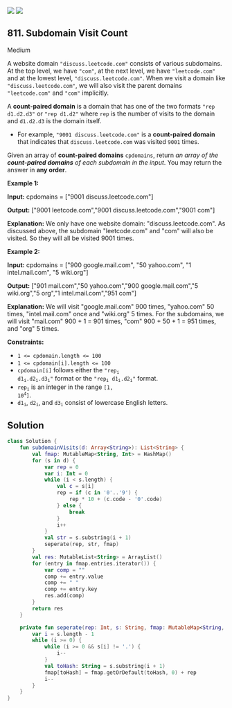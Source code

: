 [![](https://img.shields.io/github/stars/javadev/LeetCode-in-Kotlin?label=Stars&style=flat-square)](https://github.com/javadev/LeetCode-in-Kotlin)
[![](https://img.shields.io/github/forks/javadev/LeetCode-in-Kotlin?label=Fork%20me%20on%20GitHub%20&style=flat-square)](https://github.com/javadev/LeetCode-in-Kotlin/fork)

## 811\. Subdomain Visit Count

Medium

A website domain `"discuss.leetcode.com"` consists of various subdomains. At the top level, we have `"com"`, at the next level, we have `"leetcode.com"` and at the lowest level, `"discuss.leetcode.com"`. When we visit a domain like `"discuss.leetcode.com"`, we will also visit the parent domains `"leetcode.com"` and `"com"` implicitly.

A **count-paired domain** is a domain that has one of the two formats `"rep d1.d2.d3"` or `"rep d1.d2"` where `rep` is the number of visits to the domain and `d1.d2.d3` is the domain itself.

*   For example, `"9001 discuss.leetcode.com"` is a **count-paired domain** that indicates that `discuss.leetcode.com` was visited `9001` times.

Given an array of **count-paired domains** `cpdomains`, return _an array of the **count-paired domains** of each subdomain in the input_. You may return the answer in **any order**.

**Example 1:**

**Input:** cpdomains = ["9001 discuss.leetcode.com"]

**Output:** ["9001 leetcode.com","9001 discuss.leetcode.com","9001 com"]

**Explanation:** We only have one website domain: "discuss.leetcode.com". As discussed above, the subdomain "leetcode.com" and "com" will also be visited. So they will all be visited 9001 times.

**Example 2:**

**Input:** cpdomains = ["900 google.mail.com", "50 yahoo.com", "1 intel.mail.com", "5 wiki.org"]

**Output:** ["901 mail.com","50 yahoo.com","900 google.mail.com","5 wiki.org","5 org","1 intel.mail.com","951 com"]

**Explanation:** We will visit "google.mail.com" 900 times, "yahoo.com" 50 times, "intel.mail.com" once and "wiki.org" 5 times. For the subdomains, we will visit "mail.com" 900 + 1 = 901 times, "com" 900 + 50 + 1 = 951 times, and "org" 5 times.

**Constraints:**

*   `1 <= cpdomain.length <= 100`
*   `1 <= cpdomain[i].length <= 100`
*   `cpdomain[i]` follows either the <code>"rep<sub>i</sub> d1<sub>i</sub>.d2<sub>i</sub>.d3<sub>i</sub>"</code> format or the <code>"rep<sub>i</sub> d1<sub>i</sub>.d2<sub>i</sub>"</code> format.
*   <code>rep<sub>i</sub></code> is an integer in the range <code>[1, 10<sup>4</sup>]</code>.
*   <code>d1<sub>i</sub></code>, <code>d2<sub>i</sub></code>, and <code>d3<sub>i</sub></code> consist of lowercase English letters.

## Solution

```kotlin
class Solution {
    fun subdomainVisits(d: Array<String>): List<String> {
        val fmap: MutableMap<String, Int> = HashMap()
        for (s in d) {
            var rep = 0
            var i: Int = 0
            while (i < s.length) {
                val c = s[i]
                rep = if (c in '0'..'9') {
                    rep * 10 + (c.code - '0'.code)
                } else {
                    break
                }
                i++
            }
            val str = s.substring(i + 1)
            seperate(rep, str, fmap)
        }
        val res: MutableList<String> = ArrayList()
        for (entry in fmap.entries.iterator()) {
            var comp = ""
            comp += entry.value
            comp += " "
            comp += entry.key
            res.add(comp)
        }
        return res
    }

    private fun seperate(rep: Int, s: String, fmap: MutableMap<String, Int>) {
        var i = s.length - 1
        while (i >= 0) {
            while (i >= 0 && s[i] != '.') {
                i--
            }
            val toHash: String = s.substring(i + 1)
            fmap[toHash] = fmap.getOrDefault(toHash, 0) + rep
            i--
        }
    }
}
```